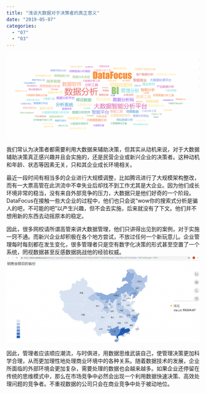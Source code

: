 ```yaml
---
title: "浅谈大数据对于决策者的真正意义"
date: "2019-05-07"
categories: 
  - "07"
  - "03"
---
```


![](images/微信截图_20190124175358-1024x450.png)

我们常认为决策者都需要利用大数据来辅助决策，但其实从动机来说，对于大数据辅助决策真正感兴趣并且会实施的，还是民营企业或新兴企业的决策者。这种动机和年龄、状态等因素无关，只和其企业成长环境相关。

最近一段时间有相当多的企业进行大规模调整，比如腾讯进行了大规模架构整改，而有一大票高管在此洪流中不幸失业后却找不到工作尤其是大企业。因为他们成长环境非常的稳当，没有来自外部竞争的压力，大数据只是他们好奇的一个阶段。DataFocus在接触一些大企业的过程中，他们也只会说“wow你的搜索式分析是骗人的吧，不可能的吧”以产生兴趣，但不会去实施，后来就没有了下文。他们并不想用新的东西去动摇原本的稳定。

因此，很多网校请所谓高管来讲大数据管理，他们只讲得出见到的案例，对于实施一窍不通。而新兴企业却积极在各个地方尝试，不放过任何一个新玩意儿。企业管理每时每刻都在发生变化，很多管理者只是空有数字化决策的形式甚至空置了一个系统，罔视数据甚至反感数据挑战他的经验权威。![](images/word-image-6-1024x461.png)

因此，管理者应该顺应潮流，与时俱进，用数据思维武装自己，使管理决策更加科学合理，从而更加理性地处理商业环境中的各种关系。随着数据技术的发展，企业所面临的外部环境会更加复杂，需要处理的数据也会越来越多。如果企业还停留在传统的思维模式中，那么在市场竞争中必然会出现一个利用数据快速决策、高效处理问题的竞争者。不重视数据的公司只会在商业竞争中处于被动地位。
